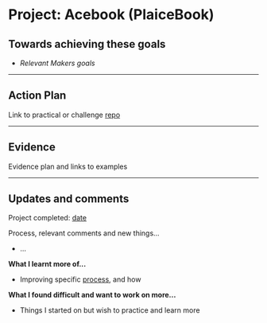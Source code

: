 # Project: Acebook (PlaiceBook)

## Towards achieving these goals

- _Relevant Makers goals_

------

## Action Plan

Link to practical or challenge [repo]()

------

## Evidence

Evidence plan and links to examples

------

## Updates and comments

Project completed: [date](link/to/repo)

Process, relevant comments and new things...
- ...


**What I learnt more of...**

- Improving specific [process](), and how


**What I found difficult and want to work on more...**

- Things I started on but wish to practice and learn more
